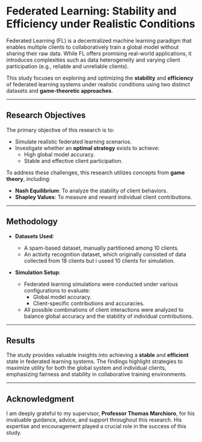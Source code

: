 # Federated Learning: Stability and Efficiency under Realistic Conditions

Federated Learning (FL) is a decentralized machine learning paradigm that enables multiple clients to collaboratively train a global model without sharing their raw data. While FL offers promising real-world applications, it introduces complexities such as data heterogeneity and varying client participation (e.g., reliable and unreliable clients). 

This study focuses on exploring and optimizing the **stability** and **efficiency** of federated learning systems under realistic conditions using two distinct datasets and **game-theoretic approaches**.

---

## Research Objectives

The primary objective of this research is to:
- Simulate realistic federated learning scenarios.
- Investigate whether an **optimal strategy** exists to achieve:
  - High global model accuracy.
  - Stable and effective client participation.

To address these challenges, this research utilizes concepts from **game theory**, including:
- **Nash Equilibrium**: To analyze the stability of client behaviors.
- **Shapley Values**: To measure and reward individual client contributions.

---

## Methodology

- **Datasets Used**:
  - A spam-based dataset, manually partitioned among 10 clients.
  - An activity recognition dataset, which originally consisted of data collected from 18 clients but i useed 10 clients for simulation.

- **Simulation Setup**:
  - Federated learning simulations were conducted under various configurations to evaluate:
    - Global model accuracy.
    - Client-specific contributions and accuracies.
  - All possible combinations of client interactions were analyzed to balance global accuracy and the stability of individual contributions.

---

## Results

The study provides valuable insights into achieving a **stable** and **efficient** state in federated learning systems. The findings highlight strategies to maximize utility for both the global system and individual clients, emphasizing fairness and stability in collaborative training environments.

---

## Acknowledgment

I am deeply grateful to my supervisor, **Professor Thomas Marchioro**, for his invaluable guidance, advice, and support throughout this research. His expertise and encouragement played a crucial role in the success of this study.
